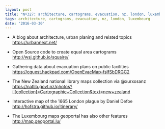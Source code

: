 ```yaml
---
layout: post
title: "Nº327: architecture, cartograms, evacuation, nz, london, luxembourg"
tags: architecture, cartograms, evacuation, nz, london, luxembourg
date: '2016-03-30'
---
```


* A blog about architecture, urban planing and related topics
  https://urbannext.net/

* Open Source code to create equal area cartograms
  http://wsj.github.io/squaire/

* Gathering data about evacuation plans on public facilities
  https://cquest.hackpad.com/OpenEvacMap-fslfSbDRGC2

* The New Zealand national library maps collection via @xurxosanz
  https://natlib.govt.nz/photos?il[collection]=Cartographic+Collection&text=new+zealand

* Interactive map of the 1665 London plague by Daniel Defoe
  http://hofstra.github.io/itinerary/

* The Luxembourg maps geoportal has also other features
  http://map.geoportal.lu/
